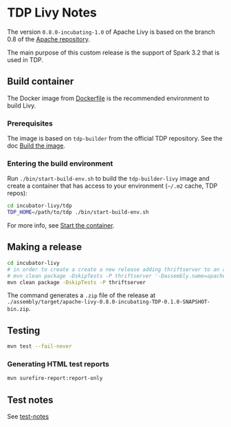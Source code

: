 # TDP Livy Notes

The version `0.8.0-incubating-1.0` of Apache Livy is based on the branch 0.8 of the [Apache repository](https://github.com/apache/incubator-livy/tree/master).

The main purpose of this custom release is the support of Spark 3.2 that is used in TDP.

## Build container

The Docker image from [Dockerfile](Dockerfile) is the recommended environment to build Livy.

### Prerequisites

The image is based on `tdp-builder` from the official TDP repository. See the doc [Build the image](https://github.com/TOSIT-IO/TDP/tree/main/build-env#build-the-image).

### Entering the build environment

Run `./bin/start-build-env.sh` to build the `tdp-builder-livy` image and create a container that has access to your environment (`~/.m2` cache, TDP repos):

```sh
cd incubator-livy/tdp
TDP_HOME=/path/to/tdp ./bin/start-build-env.sh
```

For more info, see [Start the container](https://github.com/TOSIT-IO/TDP/tree/main/build-env#start-the-container).

## Making a release

```bash
cd incubator-livy
# in order to create a create a new release adding thriftserver to an already published release
# mvn clean package -DskipTests -P thriftserver '-Dassembly.name=apache-livy-${project.version}_${scala.binary.version}-bin-thrift'
mvn clean package -DskipTests -P thriftserver
```

The command generates a `.zip` file of the release at `./assembly/target/apache-livy-0.8.0-incubating-TDP-0.1.0-SNAPSHOT-bin.zip`.

## Testing

```bash
mvn test --fail-never
```

### Generating HTML test reports

```bash
mvn surefire-report:report-only
```

## Test notes

See [test-notes](./test-notes.md)
